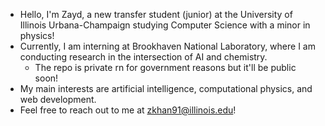- Hello, I'm Zayd, a new transfer student (junior) at the University of Illinois Urbana-Champaign studying Computer Science with a minor in physics!
- Currently, I am interning at Brookhaven National Laboratory, where I am conducting research in the intersection of AI and chemistry.
  - The repo is private rn for government reasons but it'll be public soon!
- My main interests are artificial intelligence, computational physics, and web development.
- Feel free to reach out to me at zkhan91@illinois.edu!

<!--
**zkhan04/zkhan04** is a ✨ _special_ ✨ repository because its `README.md` (this file) appears on your GitHub profile.

Here are some ideas to get you started:

- 🔭 I’m currently working on ...
- 🌱 I’m currently learning ...
- 👯 I’m looking to collaborate on ...
- 🤔 I’m looking for help with ...
- 💬 Ask me about ...
- 📫 How to reach me: ...
- 😄 Pronouns: ...
- ⚡ Fun fact: ...
-->
